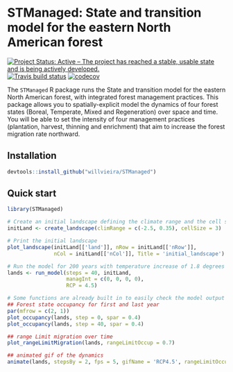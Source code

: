 # STManaged: State and transition model for the eastern North American forest

[![Project Status: Active – The project has reached a stable, usable state and is being actively developed.](http://www.repostatus.org/badges/latest/active.svg)](http://www.repostatus.org/#active) [![Travis build status](https://travis-ci.org/willvieira/STManaged.svg?branch=master)](https://travis-ci.org/willvieira/STManaged) [![codecov](https://codecov.io/gh/willvieira/STManaged/branch/master/graph/badge.svg)](https://codecov.io/gh/willvieira/STManaged)

The `STManaged` R package runs the State and transition model for the eastern North American forest, with integrated forest management practices. This package allows you to spatially-explicit model the dynamics of four forest states (Boreal, Temperate, Mixed and Regeneration) over space and time. You will be able to set the intensity of four management practices (plantation, harvest, thinning and enrichment) that aim to increase the forest migration rate northward.

## Installation

```r
devtools::install_github("willvieira/STManaged")
```

## Quick start

```r
library(STManaged)

# Create an initial landscape defining the climate range and the cell size:
initLand <- create_landscape(climRange = c(-2.5, 0.35), cellSize = 3)

# Print the initial landscape
plot_landscape(initLand[['land']], nRow = initLand[['nRow']],
               nCol = initLand[['nCol']], Title = 'initial_landscape')

# Run the model for 200 years with temperature increase of 1.8 degrees
lands <- run_model(steps = 40, initLand,
                   managInt = c(0, 0, 0, 0),
                   RCP = 4.5)

# Some functions are already built in to easily check the model output
## Forest state occupancy for first and last year
par(mfrow = c(2, 1))
plot_occupancy(lands, step = 0, spar = 0.4)
plot_occupancy(lands, step = 40, spar = 0.4)

## range Limit migration over time
plot_rangeLimitMigration(lands, rangeLimitOccup = 0.7)

## animated gif of the dynamics
animate(lands, stepsBy = 2, fps = 5, gifName = 'RCP4.5', rangeLimitOccup = 0.7)
```
